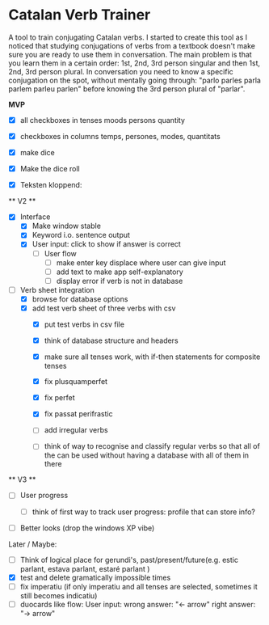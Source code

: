 # Catalan Verb Trainer
A tool to train conjugating Catalan verbs.
I started to create this tool as I noticed that studying conjugations of verbs from a textbook doesn't make sure you are ready to use them in conversation.
The main problem is that you learn them in a certain order: 1st, 2nd, 3rd person singular and then 1st, 2nd, 3rd person plural.
In conversation you need to know a specific conjugation on the spot, without mentally going through: "parlo parles parla parlem parleu parlen" before knowing the 3rd person plural of "parlar".


**MVP**
- [x] all checkboxes in
	tenses
	moods
	persons
	quantity
	
 - [x] checkboxes in columns
	 temps, persones, modes, quantitats
 - [x] make dice

 - [x]  Make the dice roll

 - [x] Teksten kloppend: 

** V2 **
- [x] Interface
	- [x] 	Make window stable
	- [x] 	Keyword i.o. sentence output
 	- [x] 	User input: click to show if answer is correct
        - [ ] User flow
        	- [ ] make enter key displace where user can give input
        	- [ ] add text to make app self-explanatory
         	- [ ] display error if verb is not in database 

- [ ] Verb sheet integration
	- [x] browse for database options
 	- [x] add test verb sheet of three verbs with csv
        - [x] put test verbs in csv file
        - [x] think of database structure and headers
        - [x] make sure all tenses work, with if-then statements for composite tenses
        - [x] fix plusquamperfet
        - [x] fix perfet
        - [x] fix passat perifrastic
        - [ ] add irregular verbs
        - [ ] think of way to recognise and classify regular verbs so that all of the can be used without having a database with all of them in there


** V3 **
- [ ] User progress
	- [ ] think of first way to track user progress: profile that can store info?

 - [ ] Better looks (drop the windows XP vibe)



Later / Maybe:
- [ ] Think of logical place for gerundi's, past/present/future(e.g. estic parlant, estava parlant, estaré parlant )
- [x] test and delete gramatically impossible times
- [ ] fix imperatiu (if only imperatiu and all tenses are selected, sometimes it still becomes indicatiu)
- [ ] duocards like flow: User input: wrong answer: "<- arrow" right answer: "-> arrow"
